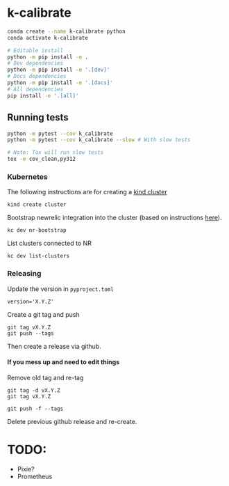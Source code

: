 # k-calibrate

```bash
conda create --name k-calibrate python
conda activate k-calibrate
```

```bash
# Editable install
python -m pip install -e .
# Dev dependencies
python -m pip install -e '.[dev]'
# Docs dependencies
python -m pip install -e '.[docs]'
# All dependencies
pip install -e '.[all]'
```

## Running tests

```bash 
python -m pytest --cov k_calibrate
python -m pytest --cov k_calibrate --slow # With slow tests

# Note: Tox will run slow tests
tox -e cov_clean,py312
```

### Kubernetes

The following instructions are for creating a [kind cluster](https://kind.sigs.k8s.io/)

```
kind create cluster
```

Bootstrap newrelic integration into the cluster (based on instructions [here](https://docs.newrelic.com/install/kubernetes)).

```
kc dev nr-bootstrap
```

List clusters connected to NR

```
kc dev list-clusters
```

### Releasing

Update the version in `pyproject.toml`
```
version='X.Y.Z'
```

Create a git tag and push
```
git tag vX.Y.Z
git push --tags
```

Then create a release via github.

#### If you mess up and need to edit things

Remove old tag and re-tag
```
git tag -d vX.Y.Z
git tag vX.Y.Z

git push -f --tags
```

Delete previous github release and re-create.

# TODO:
- Pixie?
- Prometheus 